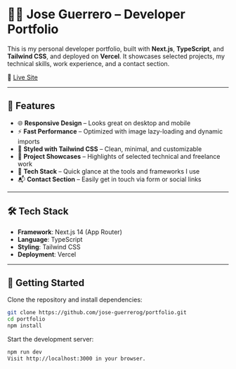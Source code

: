 # 🧑‍💻 Jose Guerrero – Developer Portfolio

This is my personal developer portfolio, built with **Next.js**, **TypeScript**, and **Tailwind CSS**, and deployed on **Vercel**. It showcases selected projects, my technical skills, work experience, and a contact section.

🔗 [Live Site](https://portfolio-pink-seven-87.vercel.app/)

---

## 📌 Features

- 🌐 **Responsive Design** – Looks great on desktop and mobile
- ⚡ **Fast Performance** – Optimized with image lazy-loading and dynamic imports
- 🎨 **Styled with Tailwind CSS** – Clean, minimal, and customizable
- 🧠 **Project Showcases** – Highlights of selected technical and freelance work
- 📂 **Tech Stack** – Quick glance at the tools and frameworks I use
- 📬 **Contact Section** – Easily get in touch via form or social links

---

## 🛠️ Tech Stack

- **Framework**: Next.js 14 (App Router)
- **Language**: TypeScript
- **Styling**: Tailwind CSS
- **Deployment**: Vercel

---

## 🚀 Getting Started

Clone the repository and install dependencies:

```bash
git clone https://github.com/jose-guerrerog/portfolio.git
cd portfolio
npm install
```
Start the development server:

```bash
npm run dev
Visit http://localhost:3000 in your browser.
```